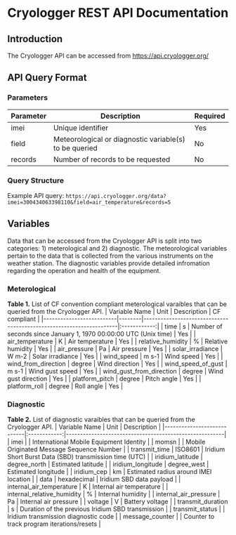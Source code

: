 # Cryologger REST API Documentation

## Introduction
The Cryologger API can be accessed from https://api.cryologger.org/

## API Query Format

### Parameters

| Parameter | Description                                            | Required |
|-----------|--------------------------------------------------------|----------|
| imei      | Unique identifier                                      | Yes      |
| field     | Meteorological or diagnostic variable(s) to be queried | No       |
| records   | Number of records to be requested                      | No       |

### Query Structure


Example API query:
```https://api.cryologger.org/data?imei=300434063398110&field=air_temperature&records=5```

## Variables

Data that can be accessed from the Cryologger API is split into two categories: 1) meterological and 2) diagnostic. The meteorological variables pertain to the data that is collected from the various instruments on the weather station. The diagnostic variables provide detailed infromation regarding the operation and health of the equipment. 

### Meterological
**Table 1.**  List of CF convention compliant meterological varaibles that can be queried from the Cryologger API. 
| Variable Name            | Unit   | Description                                                         | CF compliant |
|--------------------------|--------|---------------------------------------------------------------------|:------------:|
| time                     | s      | Number of seconds since January 1, 1970 00:00:00 UTC (Unix time)    |      Yes     |
| air_temperature          | K      | Air temperature                                                     |      Yes     |
| relative_humidity        | %      | Relative humidity                                                   |      Yes     |
| air_pressure             | Pa     | Air pressure                                                        |      Yes     |
| solar_irradiance         | W m-2  | Solar irradiance                                                    |      Yes     |
| wind_speed               | m s-1  | Wind speed                                                          |      Yes     |
| wind_from_direction      | degree | Wind direction                                                      |      Yes     |
| wind_speed_of_gust       | m s-1  | Wind gust speed                                                     |      Yes     |
| wind_gust_from_direction | degree | Wind gust direction                                                 |      Yes     |
| platform_pitch           | degree | Pitch angle                                                         |      Yes     |
| platform_roll            | degree | Roll angle                                                          |      Yes     |

### Diagnostic 
**Table 2.**  List of diagnostic varaibles that can be queried from the Cryologger API.
| Variable Name              |     Unit     | Description                                            |
|----------------------------|:------------:|--------------------------------------------------------|
| imei                       |              | International Mobile Equipment Identity                |
| momsn                      |              | Mobile Originated Message Sequence Number              |
| transmit_time              |    ISO8601   | Iridium Short Burst Data (SBD) transmission time (UTC) |
| iridium_latitude           | degree_north | Estimated latitude                                     |
| iridium_longitude          |  degree_west | Estimated longitude                                    |
| iridium_cep                |      km      | Estimated radius around IMEI location                  |
| data                       |  hexadecimal | Iridium SBD data payload                               |
| internal_air_temperature   |       K      | Internal air temperature                               |
| internal_relative_humidity |       %      | Internal humidity                                      |
| internal_air_pressure      |      Pa      | Internal air pressure                                  |
| voltage                    |       V      | Battery voltage                                        |
| transmit_duration          |       s      | Duration of the previous Iridium SBD transmission      |
| transmit_status            |              | Iridium transmission diagnostic code                   |
| message_counter            |              | Counter to track program iterations/resets             |
